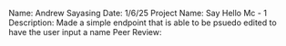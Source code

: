 Name: Andrew Sayasing
Date: 1/6/25
Project Name: Say Hello Mc - 1
Description: Made a simple endpoint that is able to be psuedo edited to have the user input a name
Peer Review:

